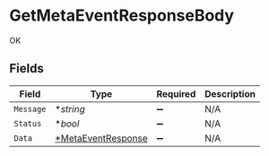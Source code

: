 # GetMetaEventResponseBody

OK


## Fields

| Field                                        | Type                                         | Required                                     | Description                                  |
| -------------------------------------------- | -------------------------------------------- | -------------------------------------------- | -------------------------------------------- |
| `Message`                                    | **string*                                    | :heavy_minus_sign:                           | N/A                                          |
| `Status`                                     | **bool*                                      | :heavy_minus_sign:                           | N/A                                          |
| `Data`                                       | [*MetaEventResponse](./metaeventresponse.md) | :heavy_minus_sign:                           | N/A                                          |